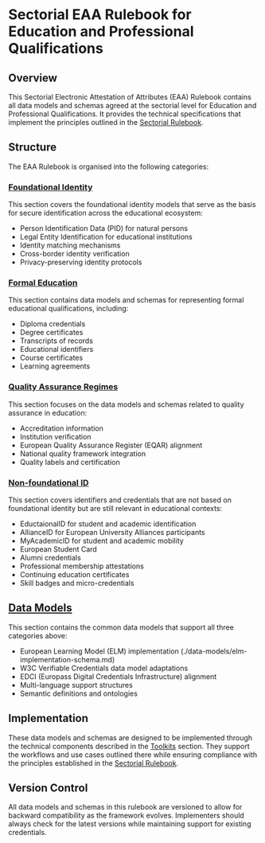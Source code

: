 # Sectorial EAA Rulebook for Education and Professional Qualifications

## Overview

This Sectorial Electronic Attestation of Attributes (EAA) Rulebook contains all data models and schemas agreed at the sectorial level for Education and Professional Qualifications. It provides the technical specifications that implement the principles outlined in the [Sectorial Rulebook](../sectorial-rulebook/).

## Structure

The EAA Rulebook is organised into the following categories:

### [Foundational Identity](./foundational-identity/)

This section covers the foundational identity models that serve as the basis for secure identification across the educational ecosystem:

- Person Identification Data (PID) for natural persons
- Legal Entity Identification for educational institutions
- Identity matching mechanisms
- Cross-border identity verification
- Privacy-preserving identity protocols

### [Formal Education](./formal-education/)

This section contains data models and schemas for representing formal educational qualifications, including:

- Diploma credentials
- Degree certificates
- Transcripts of records
- Educational identifiers
- Course certificates
- Learning agreements

### [Quality Assurance Regimes](./quality-assurance/)

This section focuses on the data models and schemas related to quality assurance in education:

- Accreditation information
- Institution verification
- European Quality Assurance Register (EQAR) alignment
- National quality framework integration
- Quality labels and certification

### [Non-foundational ID](./non-foundational-id/)

This section covers identifiers and credentials that are not based on foundational identity but are still relevant in educational contexts:

- EductaionalID for student and academic identification
- AllianceID for European University Alliances participants
- MyAcademicID for student and academic mobility
- European Student Card
- Alumni credentials
- Professional membership attestations
- Continuing education certificates
- Skill badges and micro-credentials

## [Data Models](./data-models/)

This section contains the common data models that support all three categories above:

- European Learning Model (ELM) implementation (./data-models/elm-implementation-schema.md)
- W3C Verifiable Credentials data model adaptations
- EDCI (Europass Digital Credentials Infrastructure) alignment
- Multi-language support structures
- Semantic definitions and ontologies

## Implementation

These data models and schemas are designed to be implemented through the technical components described in the [Toolkits](../toolkits/) section. They support the workflows and use cases outlined there while ensuring compliance with the principles established in the [Sectorial Rulebook](../sectorial-rulebook/).

## Version Control

All data models and schemas in this rulebook are versioned to allow for backward compatibility as the framework evolves. Implementers should always check for the latest versions while maintaining support for existing credentials.
